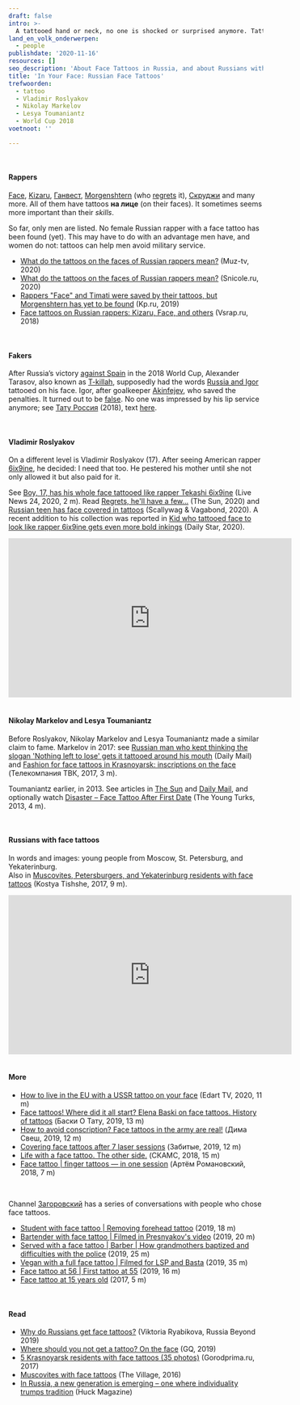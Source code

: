 ```yaml
---
draft: false
intro: >-
  A tattooed hand or neck, no one is shocked or surprised anymore. Tattoos have become normal. Maybe even boring. It’s a bit different with the face tattoo. Very *in your face*. Or maybe not (anymore)? About the circles (Russian, of course) where the face tattoo has become normal and about the people who live with it every day.
land_en_volk_onderwerpen:
  - people
publishdate: '2020-11-16'
resources: []
seo_description: 'About Face Tattoos in Russia, and about Russians with Face Tattoos.'
title: 'In Your Face: Russian Face Tattoos'
trefwoorden:
  - tattoo
  - Vladimir Roslyakov
  - Nikolay Markelov
  - Lesya Toumaniantz
  - World Cup 2018
voetnoot: ''

---
```


<br/>

#### Rappers

[Face](https://rusland1.nl/en/muziek/20200227-face-3x/), [Kizaru](https://rusland1.nl/en/muziek/190525-kizaru-3x/), [Ганвест](https://www.mtv.ru/news/ganvest/), [Morgenshtern](https://www.rbth.com/lifestyle/332731-meet-morgenstern-first-man-woman-of-the-year) (who [regrets](https://www.starhit.ru/novosti/morgenshtern-jaleet-o-tatuirovkah-na-litse-217946/) it), [Скруджи](https://24smi.org/celebrity/9892-skrudzhi.html) and many more. All of them have tattoos **на лице** (on their faces). It sometimes seems more important than their *skills*.

So far, only men are listed. No female Russian rapper with a face tattoo has been found (yet). This may have to do with an advantage men have, and women do not: tattoos can help men avoid military service.

- [What do the tattoos on the faces of Russian rappers mean?](https://muz-tv.ru/news/chto-govoryat-tatu-na-lice-russkih-reperov/) (Muz-tv, 2020)
- [What do the tattoos on the faces of Russian rappers mean?](https://snicole.ru/en/zakonodatelstvo/chto-znachat-tatu-na-licah-russkih-reperov-tatuirovannye-repery.html) (Snicole.ru, 2020)
- [Rappers "Face" and Timati were saved by their tattoos, but Morgenshtern has yet to be found](https://www.ufa.kp.ru/daily/26969/4025274/) (Kp.ru, 2019)
- [Face tattoos on Russian rappers: Kizaru, Face, and others](https://vsrap.ru/tatto-na-lice/) (Vsrap.ru, 2018)

<br/>

#### Fakers

After Russia’s victory [against Spain](https://youtu.be/gHPke43iqNg) in the 2018 World Cup, Alexander Tarasov, also known as [T-killah](https://ru.wikipedia.org/wiki/T-killah), supposedly had the words [Russia and Igor](https://handofmoscow.com/2018/07/02/the-rapper-made-a-bet-with-a-tattoo-on-the-face-in-case-of-a-victory-of-russian-national-team-over-spain/) tattooed on his face. Igor, after goalkeeper [Akinfejev](https://nl.wikipedia.org/wiki/Igor_Akinfejev), who saved the penalties. It turned out to be [false](https://handofmoscow.com/2018/07/06/tattoo-in-honor-akinfeev-face-prepareschema-rapper-turned-out-to-be-false/). No one was impressed by his lip service anymore; see [Тату Россия](https://youtu.be/pdil44kReto) (2018), text [here](https://unotices.com/page-text.php?id=114065).

<br/>

#### Vladimir Roslyakov

On a different level is Vladimir Roslyakov (17). After seeing American rapper [6ix9ine](https://nl.wikipedia.org/wiki/6ix9ine), he decided: I need that too. He pestered his mother until she not only allowed it but also paid for it.

See [Boy, 17, has his whole face tattooed like rapper Tekashi 6ix9ine](https://youtu.be/rEPY6yHSKUY) (Live News 24, 2020, 2 m). Read [Regrets, he'll have a few...](https://www.thesun.co.uk/news/11510391/russian-boy-face-tattoos-rapper-tekashi-6ix9ine/) (The Sun, 2020) and [Russian teen has face covered in tattoos](https://scallywagandvagabond.com/2020/04/russian-teen-vladimir-roslyakov-tattoos-face-covered-tekashi-6ix9ine-rapper/) (Scallywag & Vagabond, 2020). A recent addition to his collection was reported in [Kid who tattooed face to look like rapper 6ix9ine gets even more bold inkings](https://www.dailystar.co.uk/real-life/kid-who-tattooed-face-look-22985736) (Daily Star, 2020).

<iframe width="560" height="315" src="https://www.youtube.com/embed/dJ3UK-V5jxo" frameborder="0" allow="accelerometer; autoplay; clipboard-write; encrypted-media; gyroscope; picture-in-picture" allowfullscreen></iframe>

<br/>
<br/>

#### Nikolay Markelov and Lesya Toumaniantz

Before Roslyakov, Nikolay Markelov and Lesya Toumaniantz made a similar claim to fame. Markelov in 2017: see [Russian man who kept thinking the slogan 'Nothing left to lose' gets it tattooed around his mouth](https://www.dailymail.co.uk/news/article-4999908/Russian-man-gets-left-lose-tattoo-face.html) (Daily Mail) and [Fashion for face tattoos in Krasnoyarsk: inscriptions on the face](https://youtu.be/-W9aEoiL5oE) (Телекомпания ТВК, 2017, 3 m).

Toumaniantz earlier, in 2013. See articles in [The Sun](https://www.thesun.co.uk/archives/news/472779/tatts-love-tattooist-inks-his-name-across-girlfriends-face-on-the-day-they-meet/) and [Daily Mail](https://www.dailymail.co.uk/news/article-2273234/Man-tattoos-girlfriends-FACE--met-24-hours-earlier.html), and optionally watch [Disaster – Face Tattoo After First Date](https://www.youtube.com/watch?v=VqB6wHFted0) (The Young Turks, 2013, 4 m).

<br/>

#### Russians with face tattoos

In words and images: young people from Moscow, St. Petersburg, and Yekaterinburg.  <br/>
Also in [Muscovites, Petersburgers, and Yekaterinburg residents with face tattoos](https://www.youtube.com/watch?v=DMGaxM0PsMk) (Kostya Tishshe, 2017, 9 m).

<iframe width="560" height="315" src="https://www.youtube.com/embed/HNCAzake9eU" frameborder="0" allow="accelerometer; autoplay; encrypted-media; gyroscope; picture-in-picture" allowfullscreen></iframe>

<br/>
<br/>

#### More
 
- [How to live in the EU with a USSR tattoo on your face](https://www.youtube.com/watch?v=yDaQPrsYb8g) (Edart TV, 2020, 11 m)
- [Face tattoos! Where did it all start? Elena Baski on face tattoos. History of tattoos](https://www.youtube.com/watch?v=93ci6nmbbTM) (Баски О Тату, 2019, 13 m)
- [How to avoid conscription? Face tattoos in the army are real!](https://youtu.be/JbO9UQJgQY8) (Дима Свеш, 2019, 12 m)
- [Covering face tattoos after 7 laser sessions](https://youtu.be/XqYaGV7oI_4) (Забитые, 2019, 12 m)
- [Life with a face tattoo. The other side.](https://www.youtube.com/watch?v=NKrrAyVv9UE) (СКАМС, 2018, 15 m)
- [Face tattoo | finger tattoos — in one session](https://youtu.be/t4UuyTw0FGw) (Артём Романовский, 2018, 7 m)

<br/>

Channel [Загоровский](https://www.youtube.com/channel/UCw6DQmRZwN0WccEPo8N4G8Q) has a series of conversations with people who chose face tattoos. 

- [Student with face tattoo | Removing forehead tattoo](https://www.youtube.com/watch?v=jUGODEHtg-Y) (2019, 18 m)
- [Bartender with face tattoo | Filmed in Presnyakov's video](https://www.youtube.com/watch?v=S8EzP41EIWU) (2019, 20 m)
- [Served with a face tattoo | Barber | How grandmothers baptized and difficulties with the police](https://www.youtube.com/watch?v=kFAJsc0-mBg) (2019, 25 m)
- [Vegan with a full face tattoo | Filmed for LSP and Basta](https://www.youtube.com/watch?v=_sNWSpAp5yM) (2019, 35 m)
- [Face tattoo at 56 | First tattoo at 55](https://www.youtube.com/watch?v=AI-OMWHs4RM) (2019, 16 m)
- [Face tattoo at 15 years old](https://www.youtube.com/watch?v=ALgpeyb7tKk) (2017, 5 m)

<br/>

#### Read

- [Why do Russians get face tattoos?](https://www.rbth.com/lifestyle/330309-russians-get-face-tattoos) (Viktoria Ryabikova, Russia Beyond 2019)
- [Where should you not get a tattoo? On the face](https://www.gq.ru/style/gde-ne-stoit-bit-tatuirovku-na-lice) (GQ, 2019)
- [5 Krasnoyarsk residents with face tattoos (35 photos)](https://gorodprima.ru/2017/03/15/5-krasnoyarcev-s-tatuirovkami-na-lice-35-foto/) (Gorodprima.ru, 2017)
- [Muscovites with face tattoos](https://www.the-village.ru/service-shopping/people-city/251919-tattoo) (The Village, 2016)
- [In Russia, a new generation is emerging – one where individuality trumps tradition](https://www.huckmag.com/shorthand_story/in-russia-a-new-generation-is-emerging-one-where-individuality-trumps-tradition/) (Huck Magazine)

